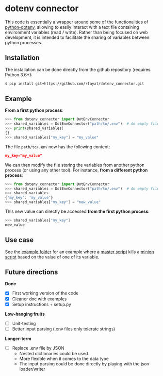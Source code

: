 # dotenv connector
This code is essentially a wrapper around some of the functionalities of [python-dotenv](https://pypi.org/project/python-dotenv/), allowing to easily interact with a text file containing environment variables (read / write). Rather than being focused on web development, it is intended to facilitate the sharing of variables between python processes.

## Installation
The installation can be done directly from the github repository (requires Python 3.6+):
```bash
$ pip install git+https://github.com/rfayat/dotenv_connector.git
```

## Example
**From a first python process**:

```python
>>> from dotenv_connector import DotEnvConnector
>>> shared_variables = DotEnvConnector("path/to/.env")  # An empty file is created if needed
>>> print(shared_variables)
{}
>>> shared_variables["my_key"] = "my_value"  
```

The file `path/to/.env` now has the following content:
```json
my_key="my_value"
```

We can then modify the file storing the variables from another python process (or using any other tool). For instance, **from a different python process**:
</div>

```python
>>> from dotenv_connector import DotEnvConnector
>>> shared_variables = DotEnvConnector("path/to/.env")  # An empty file is created if needed
>>> shared_variables
{'my_key': 'my_value'}
>>> shared_variables["my_key"] = "new_value"  
```

This new value can directly be accessed **from the first python process**:
```python
>>> shared_variables["my_key"]
new_value
```

## Use case
See the [example folder](example) for an example where a [master script](example/master.py) kills a [minion script](example/minion.py) based on the value of one of its variable.

## Future directions

**Done**
- [x] First working version of the code
- [x] Cleaner doc with examples
- [x] Setup instructions + setup.py

**Low-hanging fruits**
- [ ] Unit-testing
- [ ] Better input parsing (.env files only tolerate strings)

**Longer-term**
- [ ] Replace .env file by JSON
  - Nested dictionaries could be used
  - More flexible when it comes to the data type
  - The input parsing could be done directly by playing with the json loader/writer
